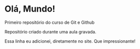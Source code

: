 # Olá, Mundo!
 Primeiro repositório do curso de Git e Github

Repositório criado durante uma aula gravada.

Essa linha eu adicionei, diretamente no site. Que impressionante!
